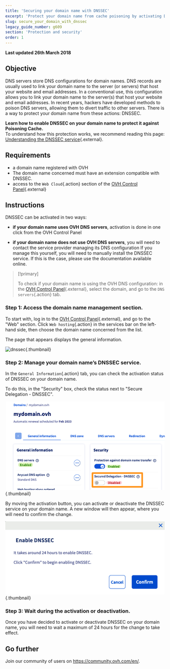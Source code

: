 ```yaml
---
title: 'Securing your domain name with DNSSEC'
excerpt: 'Protect your domain name from cache poisoning by activating DNSSEC'
slug: secure_your_domain_with_dnssec
legacy_guide_number: g609
section: 'Protection and security'
order: 1
---
```


**Last updated 26th March 2018**

## Objective

DNS servers store DNS configurations for domain names. DNS records are usually used to link your domain name to the server (or servers) that host your website and email addresses. In a conventional use, this configuration allows you to link your domain name to the server(s) that host your website and email addresses. In recent years, hackers have developed methods to poison DNS servers, allowing them to divert traffic to other servers. There is a way to protect your domain name from these actions: DNSSEC.

**Learn how to enable DNSSEC on your domain name to protect it against Poisoning Cache.**  
To understand how this protection works, we recommend reading this page: [Understanding the DNSSEC service](https://www.ovh.co.uk/domains/dnssec_service.xml){.external}.

## Requirements

- a domain name registered with OVH
- The domain name concerned must have an extension compatible with DNSSEC.
- access to the `Web Cloud`{.action} section of the [OVH Control Panel](https://www.ovh.com/auth/?action=gotomanager&from=https://www.ovh.ie/&ovhSubsidiary=ie){.external}

## Instructions

DNSSEC can be activated in two ways:

- **if your domain name uses OVH DNS servers**, activation is done in one click from the OVH Control Panel

- **if your domain name does not use OVH DNS servers**, you will need to contact the service provider managing its DNS configuration If you manage this yourself, you will need to manually install the DNSSEC service. If this is the case, please use the documentation available online.

> [!primary]
>
> To check if your domain name is using the OVH DNS configuration: in the [OVH Control Panel](https://www.ovh.com/auth/?action=gotomanager&from=https://www.ovh.ie/&ovhSubsidiary=ie){.external}, select the domain, and go to the `DNS servers`{.action} tab.
>

### Step 1: Access the domain name management section.

To start with, log in to the [OVH Control Panel](https://www.ovh.com/auth/?action=gotomanager&from=https://www.ovh.ie/&ovhSubsidiary=ie){.external}, and go to the "Web" section. Click `Web hosting`{.action} in the services bar on the left-hand side, then choose the domain name concerned from the list.

The page that appears displays the general information. 

![dnssec](images/activate-dnssec-step1.png){.thumbnail}

### Step 2: Manage your domain name’s DNSSEC service.

In the `General Information`{.action} tab, you can check the activation status of DNSSEC on your domain name.

To do this, in the "Security" box, check the status next to "Secure Delegation - DNSSEC".

![dnssec](images/activate-dnssec-step2.png){.thumbnail}

By moving the activation button, you can activate or deactivate the DNSSEC service on your domain name. A new window will then appear, where you will need to confirm the change.

![dnssec](images/activate-dnssec-step3.png){.thumbnail}

### Step 3: Wait during the activation or deactivation.

Once you have decided to activate or deactivate DNSSEC on your domain name, you will need to wait a maximum of 24 hours for the change to take effect. 

## Go further

Join our community of users on <https://community.ovh.com/en/>.